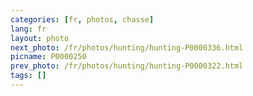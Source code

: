 ```yaml
---
categories: [fr, photos, chasse]
lang: fr
layout: photo
next_photo: /fr/photos/hunting/hunting-P0000336.html
picname: P0000250
prev_photo: /fr/photos/hunting/hunting-P0000322.html
tags: []
---
```

